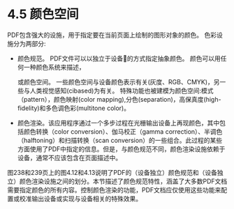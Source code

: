 # 4.5 颜色空间

PDF包含强大的设施，用于指定要在当前页面上绘制的图形对象的颜色。 色彩设施分为两部分:

*   颜色规范。 PDF文件可以以独立于设备的方式指定抽象颜色。 颜色可以用任何一种颜色系统来描述，&#x20;

    或颜色空间。 一些颜色空间与设备颜色表示有关(灰度、RGB、CMYK)，另一些与人类视觉感知(cibased)为有关。 特殊功能也被建模为颜色空间:模式（pattern），颜色映射(color mapping),分色(separation)，高保真度(high-fidelity)和多色调色彩(multitone color)。 &#x20;
* 颜色渲染。该应用程序通过一个多步过程在光栅输出设备上再现颜色，其中包括颜色转换（color conversion）、伽马校正（gamma correction）、半调色（halftoning）和扫描转换（scan conversion）的一些组合。此过程的某些方面使用了PDF中指定的信息。但是，与颜色规范不同，颜色渲染设施依赖于设备，通常不应该包含在页面描述中。

图238和239页上的图4.12和4.13说明了PDF的（设备独立）颜色规范和（设备独立）颜色渲染设施之间的划分。本节描述了颜色规范特性，涵盖了大多数PDF文档需要指定颜色的所有内容。控制颜色渲染的功能，PDF文档应仅使用这些功能来配置或校准输出设备或实现与设备相关的特殊效果。

